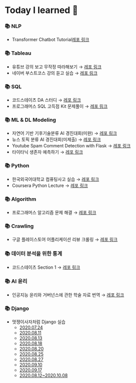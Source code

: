 # Today I learned 💙

### 📚 NLP
- Transformer Chatbot Tutorial[레포 링크](https://github.com/threegenie/transformer_chatbot_tutorial)

### 📚 Tableau
- 유튜브 강의 보고 무작정 따라해보기 → [레포 링크](https://github.com/threegenie/tableau_basic_practice)
- 네이버 부스트코스 강의 듣고 실습 → [레포 링크](https://github.com/threegenie/tableau_boostcourse)

### 📚 SQL
- 코드스테이츠 DA 스터디 → [레포 링크](https://github.com/threegenie/SQL_study)
- 프로그래머스 SQL 고득점 Kit 문제풀이 → [레포 링크](https://github.com/threegenie/programmers_SQL)

### 📚 ML & DL Modeling
- 자연어 기반 기후기술분류 AI 경진대회(미완) → [레포 링크](https://github.com/threegenie/climate_classify)
- 뉴스 토픽 분류 AI 경진대회(미제출) → [레포 링크](https://github.com/threegenie/News_topic_classifying)
- Youtube Spam Comment Detection with Flask → [레포 링크](https://github.com/threegenie/spam_detection)
- 타이타닉 생존자 예측하기 → [레포 링크](https://github.com/threegenie/titanic_prediction)
 
### 📚 Python
- 한국외국어대학교 컴퓨팅사고 실습 → [레포 링크](https://github.com/threegenie/ComputationalThinking_HUFS20)
- Coursera Python Lecture → [레포 링크](https://github.com/threegenie/coursera_python)

### 📚 Algorithm
- 프로그래머스 알고리즘 문제 해결 → [레포 링크](https://github.com/threegenie/Programmers_Algorithm)

### 📚 Crawling
- 구글 플레이스토어 어플리케이션 리뷰 크롤링 → [레포 링크](https://github.com/threegenie/appstore_review_crawling)

### 📚 데이터 분석을 위한 통계
- 코드스테이츠 Section 1 → [레포 링크](https://github.com/threegenie/AI_Section_review)

### 📚 AI 윤리
- 인공지능 윤리와 거버넌스에 관한 학술 자료 번역 → [레포 링크](https://github.com/threegenie/AI_Ethics)

### 📚 Django
- 멋쟁이사자처럼 Django 실습
  * [2020.07.24](https://github.com/threegenie/django_setup)
  * [2020.08.11](https://github.com/threegenie/django_0811)
  * [2020.08.13](https://github.com/threegenie/django_0813)
  * [2020.08.18](https://github.com/threegenie/django_0818)
  * [2020.08.20](https://github.com/threegenie/django_0820)
  * [2020.08.25](https://github.com/threegenie/django_0825)
  * [2020.08.27](https://github.com/threegenie/django_0827)
  * [2020.09.10](https://github.com/threegenie/django_0910)
  * [2020.09.17](https://github.com/threegenie/django_0917)
  * [2020.08.12~2020.10.08](https://github.com/threegenie/2020-Django)
 
